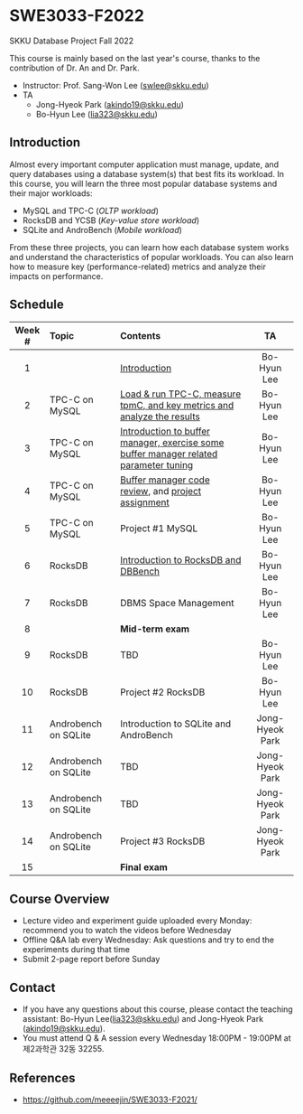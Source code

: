 # SWE3033-F2022
SKKU Database Project Fall 2022

This course is mainly based on the last year's course, thanks to the contribution of Dr. An and Dr. Park.

- Instructor: Prof. Sang-Won Lee (swlee@skku.edu)
- TA
    - Jong-Hyeok Park (akindo19@skku.edu)
    - Bo-Hyun Lee (lia323@skku.edu)

## Introduction

Almost every important computer application must manage, update, and query databases using a database system(s) that best fits its workload. In this course, you will learn the three most popular database systems and their major workloads:

- MySQL and TPC-C (*OLTP workload*)
- RocksDB and YCSB (*Key-value store workload*)
- SQLite and AndroBench (*Mobile workload*)

From these three projects, you can learn how each database system works and understand the characteristics of popular workloads. You can also learn how to measure key (performance-related) metrics and analyze their impacts on performance.

## Schedule

| Week # | Topic              | Contents    | TA     |
| :----: | :----------------- |:----------- | :----: |
| 1      | | [Introduction](https://github.com/meeeejin/SWE3033-F2021/tree/main/week-1) | Bo-Hyun Lee |
| 2      | TPC-C on MySQL  | [Load & run TPC-C, measure tpmC, and key metrics and analyze the results](https://github.com/meeeejin/SWE3033-F2021/tree/main/week-2) | Bo-Hyun Lee |
| 3      | TPC-C on MySQL  |[Introduction to buffer manager, exercise some buffer manager related parameter tuning](https://github.com/meeeejin/SWE3033-F2021/tree/main/week-3)| Bo-Hyun Lee |
| 4      | TPC-C on MySQL |[Buffer manager code review](https://github.com/LeeBohyun/mysql-tpcc/blob/master/buffer_manager/buffer_miss_scenario_monitoring.md), and [project assignment](https://github.com/LeeBohyun/mysql-tpcc/blob/master/buffer_manager/MySQL_project.md)| Bo-Hyun Lee |
| 5      | TPC-C on MySQL |Project #1 MySQL | Bo-Hyun Lee |
| 6      | RocksDB |[Introduction to RocksDB and DBBench](https://github.com/LeeBohyun/SWE3033-F2021/blob/main/week-6/README.md) | Bo-Hyun Lee |
| 7      | RocksDB | DBMS Space Management | Bo-Hyun Lee |
| 8      | | **Mid-term exam** |  |
| 9      | RocksDB |TBD | Bo-Hyun Lee |
| 10     | RocksDB |Project #2 RocksDB | Bo-Hyun Lee |
| 11     | Androbench on SQLite |Introduction to SQLite and AndroBench| Jong-Hyeok Park |
| 12     | Androbench on SQLite | TBD | Jong-Hyeok Park |
| 13     | Androbench on SQLite | TBD | Jong-Hyeok Park |
| 14     | Androbench on SQLite | Project #3 RocksDB | Jong-Hyeok Park |
| 15     | | **Final exam** |  |

## Course Overview
- Lecture video and experiment guide uploaded every Monday: recommend you to watch the videos before Wednesday
- Offline Q&A lab every Wednesday: Ask questions and try to end the experiments during that time
- Submit 2-page report before Sunday

## Contact

- If you have any questions about this course, please contact the teaching assistant: Bo-Hyun Lee(lia323@skku.edu) and Jong-Hyeok Park (akindo19@skku.edu).
- You must attend Q & A session every Wednesday 18:00PM - 19:00PM at 제2과학관 32동 32255.

## References
- https://github.com/meeeejin/SWE3033-F2021/

